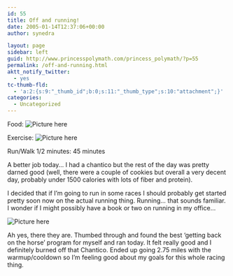 ```yaml
---
id: 55
title: Off and running!
date: 2005-01-14T12:37:06+00:00
author: synedra

layout: page
sidebar: left
guid: http://www.princesspolymath.com/princess_polymath/?p=55
permalink: /off-and-running.html
aktt_notify_twitter:
  - yes
tc-thumb-fld:
  - 'a:2:{s:9:"_thumb_id";b:0;s:11:"_thumb_type";s:10:"attachment";}'
categories:
  - Uncategorized
---
```

Food: ![Picture here](http://fitness.domestigirl.com/images/stars_3_40.gif)
  
Exercise: ![Picture here](http://fitness.domestigirl.com/images/stars_3_50.gif)
  
Run/Walk 1/2 minutes: 45 minutes
  
A better job today&#8230; I had a chantico but the rest of the day was pretty darned good (well, there were a couple of cookies but overall a very decent day, probably under 1500 calories with lots of fiber and protein).
  
I decided that if I&#8217;m going to run in some races I should probably get started pretty soon now on the actual running thing. Running&#8230; that sounds familiar. I wonder if I might possibly have a book or two on running in my office&#8230;
  
![Picture here](http://fitness.domestigirl.com/images/runbooks.jpg)
  
Ah yes, there they are. Thumbed through and found the best &#8216;getting back on the horse&#8217; program for myself and ran today. It felt really good and I definitely burned off that Chantico. Ended up going 2.75 miles with the warmup/cooldown so I&#8217;m feeling good about my goals for this whole racing thing.